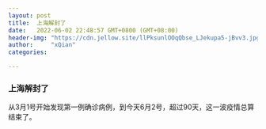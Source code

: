 ```yaml
---
layout: post
title:  上海解封了
date:   2022-06-02 22:48:57 GMT+0800 (GMT+08:00)
header-img: "https://cdn.jellow.site/llPksunlOOqQbse_LJekupa5-jBvv3.jpg"
author:     "xQian"
categories: 

---
```


### 上海解封了

从3月1号开始发现第一例确诊病例，到今天6月2号，超过90天，这一波疫情总算结束了。
